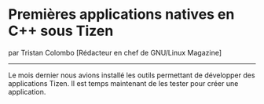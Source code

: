 # Premières applications natives en C++ sous Tizen
par Tristan Colombo [Rédacteur en chef de GNU/Linux Magazine]

---

Le mois dernier nous avions installé les outils permettant de développer des applications Tizen. Il est temps maintenant de les tester pour créer une application.
